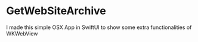 # GetWebSiteArchive
I made this simple OSX App in SwiftUI to show some extra functionalities of WKWebView
